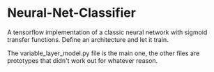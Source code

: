 # Neural-Net-Classifier
A tensorflow implementation of a classic neural network with sigmoid transfer functions. Define an architecture and let it train.

The variable_layer_model.py file is the main one, the other files are prototypes that didn't work out for whatever reason.
